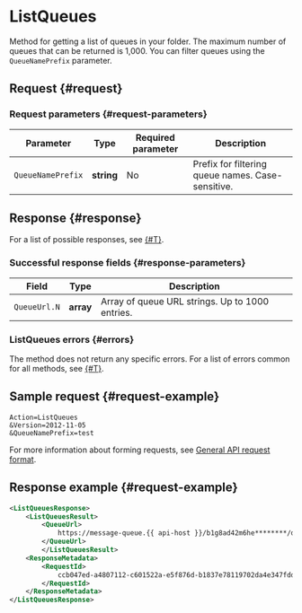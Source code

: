 # ListQueues

Method for getting a list of queues in your folder. The maximum number of queues that can be returned is 1,000. You can filter queues using the `QueueNamePrefix` parameter.

## Request {#request}

### Request parameters {#request-parameters}

Parameter | Type | Required parameter | Description
----- | ----- | ----- | -----
`QueueNamePrefix` | **string** | No | Prefix for filtering queue names. Case-sensitive.

## Response {#response}

For a list of possible responses, see [{#T}](../common-errors.md).

### Successful response fields {#response-parameters}

Field | Type | Description
----- | ----- | -----
`QueueUrl.N` | **array** | Array of queue URL strings. Up to 1000 entries.

### ListQueues errors {#errors}

The method does not return any specific errors. For a list of errors common for all methods, see [{#T}](../common-errors.md).

## Sample request {#request-example}

```text
Action=ListQueues
&Version=2012-11-05
&QueueNamePrefix=test
```

For more information about forming requests, see [General API request format](../index.md#api-request).

## Response example {#request-example}

```xml
<ListQueuesResponse>
    <ListQueuesResult>
        <QueueUrl>
            https://message-queue.{{ api-host }}/b1g8ad42m6he********/dj6000000000********/sample-queue
        </QueueUrl>
        </ListQueuesResult>
    <ResponseMetadata>
        <RequestId>
            ccb047ed-a4807112-c601522a-e5f876d-b1837e78119702da4e347fdd********
        </RequestId>
    </ResponseMetadata>
</ListQueuesResponse>
```
